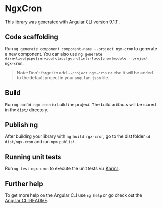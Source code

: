 # NgxCron

This library was generated with [Angular CLI](https://github.com/angular/angular-cli) version 9.1.11.

## Code scaffolding

Run `ng generate component component-name --project ngx-cron` to generate a new component. You can also use `ng generate directive|pipe|service|class|guard|interface|enum|module --project ngx-cron`.

> Note: Don't forget to add `--project ngx-cron` or else it will be added to the default project in your `angular.json` file.

## Build

Run `ng build ngx-cron` to build the project. The build artifacts will be stored in the `dist/` directory.

## Publishing

After building your library with `ng build ngx-cron`, go to the dist folder `cd dist/ngx-cron` and run `npm publish`.

## Running unit tests

Run `ng test ngx-cron` to execute the unit tests via [Karma](https://karma-runner.github.io).

## Further help

To get more help on the Angular CLI use `ng help` or go check out the [Angular CLI README](https://github.com/angular/angular-cli/blob/master/README.md).

